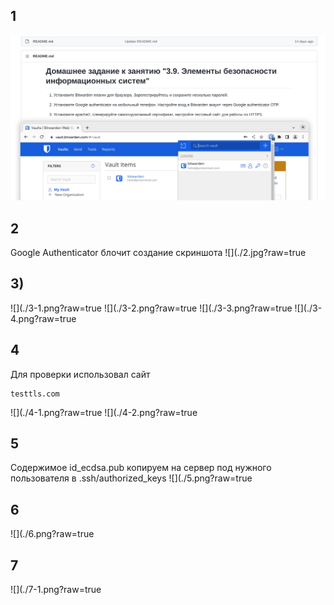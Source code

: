 ## 1
![](./1.png?raw=true)
## 2
Google Authenticator блочит создание скриншота
![](./2.jpg?raw=true
## 3)
![](./3-1.png?raw=true
![](./3-2.png?raw=true
![](./3-3.png?raw=true
![](./3-4.png?raw=true
## 4
Для проверки использовал сайт 
```
testtls.com
```
![](./4-1.png?raw=true
![](./4-2.png?raw=true
## 5
Содержимое id_ecdsa.pub копируем на сервер под нужного пользователя в .ssh/authorized_keys
![](./5.png?raw=true
## 6
![](./6.png?raw=true
## 7
![](./7-1.png?raw=true

